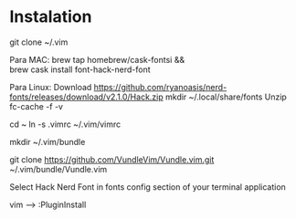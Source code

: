 # Instalation

git clone ~/.vim 

Para MAC:
brew tap homebrew/cask-fontsi && \
brew cask install font-hack-nerd-font

Para Linux:
Download https://github.com/ryanoasis/nerd-fonts/releases/download/v2.1.0/Hack.zip
mkdir ~/.local/share/fonts
Unzip
fc-cache -f -v

cd ~
ln -s .vimrc ~/.vim/vimrc

mkdir ~/.vim/bundle

git clone https://github.com/VundleVim/Vundle.vim.git ~/.vim/bundle/Vundle.vim

Select Hack Nerd Font in fonts config section of your terminal application

vim --> :PluginInstall
